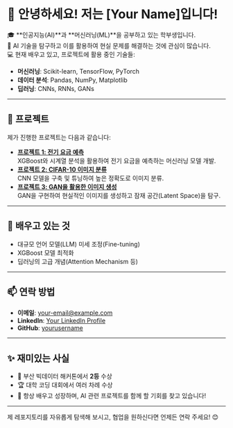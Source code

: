 # 👋 안녕하세요! 저는 [Your Name]입니다!

🎓 **인공지능(AI)**과 **머신러닝(ML)**을 공부하고 있는 학부생입니다.  
🌟 AI 기술을 탐구하고 이를 활용하여 현실 문제를 해결하는 것에 관심이 많습니다.  
💻 현재 배우고 있고, 프로젝트에 활용 중인 기술들:  
- **머신러닝**: Scikit-learn, TensorFlow, PyTorch  
- **데이터 분석**: Pandas, NumPy, Matplotlib  
- **딥러닝**: CNNs, RNNs, GANs  

---

## 🔭 프로젝트
제가 진행한 프로젝트는 다음과 같습니다:
- **[프로젝트 1: 전기 요금 예측](https://github.com/yourusername/electricity-price-prediction)**  
  XGBoost와 시계열 분석을 활용하여 전기 요금을 예측하는 머신러닝 모델 개발.  
- **[프로젝트 2: CIFAR-10 이미지 분류](https://github.com/yourusername/cifar10-classification)**  
  CNN 모델을 구축 및 튜닝하여 높은 정확도로 이미지 분류.  
- **[프로젝트 3: GAN을 활용한 이미지 생성](https://github.com/yourusername/image-generation-gans)**  
  GAN을 구현하여 현실적인 이미지를 생성하고 잠재 공간(Latent Space)을 탐구.  

---

## 🌱 배우고 있는 것
- 대규모 언어 모델(LLM) 미세 조정(Fine-tuning)
- XGBoost 모델 최적화
- 딥러닝의 고급 개념(Attention Mechanism 등)

---

## 📫 연락 방법
- **이메일**: [your-email@example.com](mailto:your-email@example.com)  
- **LinkedIn**: [Your LinkedIn Profile](https://www.linkedin.com/in/yourprofile/)  
- **GitHub**: [yourusername](https://github.com/yourusername)  

---

## ✨ 재미있는 사실
- 🥈 부산 빅데이터 해커톤에서 **2등** 수상  
- 🏆 대학 코딩 대회에서 여러 차례 수상  
- 📖 항상 배우고 성장하며, AI 관련 프로젝트를 함께 할 기회를 찾고 있습니다!  

---

제 레포지토리를 자유롭게 탐색해 보시고, 협업을 원하신다면 언제든 연락 주세요! 😊
